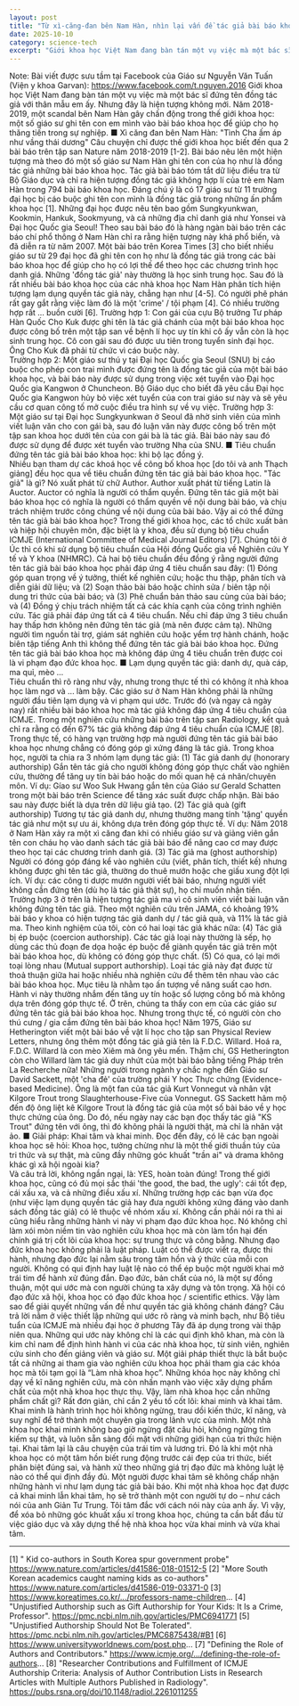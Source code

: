 ```yaml
---
layout: post
title: "Từ xì-căng-đan bên Nam Hàn, nhìn lại vấn đề tác giả bài báo khoa học và giải pháp"
date: 2025-10-10
category: science-tech
excerpt: "Giới khoa học Việt Nam đang bàn tán một vụ việc mà một bác sĩ đứng tên đồng tác giả với thân mẫu em ấy. Nhưng đây là hiện tượng không mới.  Năm 2018-2019, một scandal bên Nam Hàn gây chấn động trong thế giới khoa học: một số giáo sư ghi tên con em mình vào bài báo khoa học để giúp cho họ thăng tiến trong sự nghiệp."
---
```

Note: Bài viết được sưu tầm tại Facebook của Giáo sư Nguyễn Văn Tuấn (Viện y khoa Garvan): https://www.facebook.com/t.nguyen.2016
Giới khoa học Việt Nam đang bàn tán một vụ việc mà một bác sĩ đứng tên đồng tác giả với thân mẫu em ấy. Nhưng đây là hiện tượng không mới. 
Năm 2018-2019, một scandal bên Nam Hàn gây chấn động trong thế giới khoa học: một số giáo sư ghi tên con em mình vào bài báo khoa học để giúp cho họ thăng tiến trong sự nghiệp. 
■ Xì căng đan bên Nam Hàn: "Tình Cha ấm áp như vầng thái dương" 
Câu chuyện chỉ được thế giới khoa học biết đến qua 2 bài báo trên tập san Nature năm 2018-2019 [1-2]. Bài báo nêu lên một hiện tượng mà theo đó một số giáo sư Nam Hàn ghi tên con của họ như là đồng tác giả những bài báo khoa học. 
Tác giả bài báo tóm tắt dữ liệu điều tra từ Bộ Giáo dục và chỉ ra hiện tượng đồng tác giả không hợp lí của trẻ em Nam Hàn trong 794 bài báo khoa học. Đáng chú ý là có 17 giáo sư từ 11 trường đại học bị cáo buộc ghi tên con mình là đồng tác giả trong những ấn phẩm khoa học [1].
Những đại học được nêu tên bao gồm Sungkyunkwan, Kookmin, Hankuk, Sookmyung, và cả những địa chỉ danh giá như Yonsei và Đại học Quốc gia Seoul!
Theo sau bài báo đó là hàng ngàn bài báo trên các báo chí phổ thông ở Nam Hàn chỉ ra rằng hiện tượng này khá phổ biến, và đã diễn ra từ năm 2007. Một bài báo trên Korea Times  [3] cho biết nhiều giáo sư từ 29 đại học đã ghi tên con họ như là đồng tác giả trong các bài báo khoa học để giúp cho họ có lợi thế để theo học các chương trình học danh giá. Những 'đồng tác giả' này thường là học sinh trung học. 
Sau đó là rất nhiều bài báo khoa học của các nhà khoa học Nam Hàn phân tích hiện tượng lạm dụng quyền tác giả này, chẳng hạn như [4-5]. Có người phê phán rất gay gắt rằng việc làm đó là một 'crime' / tội phạm [4]. 
Có nhiều trường hợp rất ... buồn cười [6]. 
Trường hợp 1: Con gái của cựu Bộ trưởng Tư pháp Hàn Quốc Cho Kuk được ghi tên là tác giả chánh của một bài báo khoa học được công bố trên một tập san về bệnh lí học uy tín khi cô ấy vẫn còn là học sinh trung học. Cô con gái sau đó được ưu tiên trong tuyển sinh đại học. Ông Cho Kuk đã phải từ chức vì cáo buộc này.  
Trường hợp 2: Một giáo sư thú y tại Đại học Quốc gia Seoul (SNU) bị cáo buộc cho phép con trai mình được đứng tên là đồng tác giả của một bài báo khoa học, và bài báo này được sử dụng trong việc xét tuyển vào Đại học Quốc gia Kangwon ở Chuncheon. Bộ Giáo dục cho biết đã yêu cầu Đại học Quốc gia Kangwon hủy bỏ việc xét tuyển của con trai giáo sư này và sẽ yêu cầu cơ quan công tố mở cuộc điều tra hình sự về vụ việc.
Trường hợp 3: Một giáo sư tại Đại học Sungkyunkwan ở Seoul đã nhờ sinh viên của mình viết luận văn cho con gái bà, sau đó luận văn này được công bố trên một tập san khoa học dưới tên của con gái bà là tác giả. Bài báo này sau đó được sử dụng để được xét tuyển vào trường Nha của SNU.
■ Tiêu chuẩn đứng tên tác giả bài báo khoa học: khi bộ lạc đồng ý.   
Nhiều bạn tham dự các khoá học về công bố khoa học [do tôi và anh Thạch giảng] đều học qua về tiêu chuẩn đứng tên tác giả bài báo khoa học. 
"Tác giả" là gì? Nó xuất phát từ chữ Author. Author xuất phát từ tiếng Latin là Auctor. Auctor có nghĩa là người có thẩm quyền. Đứng tên tác giả một bài báo khoa học có nghĩa là người có thẩm quyền về nội dung bài báo, và chịu trách nhiệm trước công chúng về nội dung của bài báo. 
Vậy ai có thể đứng tên tác giả bài báo khoa học? Trong thế giới khoa học, các tổ chức xuất bản và hiệp hội chuyên môn, đặc biệt là y khoa, đều sử dụng bộ tiêu chuẩn ICMJE (International Committee of Medical Journal Editors) [7]. Chúng tôi ở Úc thì có khi sử dụng bộ tiêu chuẩn của Hội đồng Quốc gia về Nghiên cứu Y tế và Y khoa (NHMRC). Cả hai bộ tiêu chuẩn đều đồng ý rằng người đứng tên tác giả bài báo khoa học phải đáp ứng 4 tiêu chuẩn sau đây: 
(1) Đóng góp quan trọng về ý tưởng, thiết kế nghiên cứu; hoặc thu thập, phân tích và diễn giải dữ liệu; và 
(2) Soạn thảo bài báo hoặc chỉnh sửa / biên tập nội dung tri thức của bài báo; và 
(3) Phê chuẩn bản thảo sau cùng của bài báo; và 
(4) Đồng ý chịu trách nhiệm tất cả các khía cạnh của công trình nghiên cứu. 
Tác giả phải đáp ứng tất cả 4 tiêu chuẩn. Nếu chỉ đáp ứng 3 tiêu chuẩn hay thấp hơn không nên đứng tên tác giả (mà nên được cảm tạ). Những người tìm nguồn tài trợ, giám sát nghiên cứu hoặc yểm trợ hành chánh, hoặc biên tập tiếng Anh thì không thể đứng tên tác giả bài báo khoa học. 
Đứng tên tác giả bài báo khoa học mà không đáp ứng 4 tiêu chuẩn trên được coi là vi phạm đạo đức khoa học. 
■ Lạm dụng quyền tác giả: danh dự, quà cáp, ma quỉ, mèo ...  
Tiêu chuẩn thì rõ ràng như vậy, nhưng trong thực tế thì có không ít nhà khoa học làm ngơ và ... làm bậy. 
Các giáo sư ở Nam Hàn không phải là những người đầu tiên lạm dụng và vi phạm qui ước. Trước đó (và ngay cả ngày nay) rất nhiều bài báo khoa học mà tác giả không đáp ứng 4 tiêu chuẩn của ICMJE. 
Trong một nghiên cứu những bài báo trên tập san Radiology, kết quả chỉ ra rằng có đến 67% tác giả không đáp ứng 4 tiêu chuẩn của ICMJE [8]. 
Trong thực tế, có hàng vạn trường hợp mà người đứng tên tác giả bài báo khoa học nhưng chẳng có đóng góp gì xứng đáng là tác giả. Trong khoa học, người ta chia ra 3 nhóm lạm dụng tác giả: 
(1) Tác giả danh dự (honorary authorship)
Gắn tên tác giả cho người không đóng góp thực chất vào nghiên cứu, thường để tăng uy tín bài báo hoặc do mối quan hệ cá nhân/chuyên môn. 
Ví dụ: Gíao sư Woo Suk Hwang gắn tên của Giáo sư Gerald Schatten trong một bài báo trên Science để tăng xác suất được chấp nhận. Bài báo sau này được biết là dựa trên dữ liệu giả tạo. 
(2) Tác giả quà (gift authorship)
Tương tự tác giả danh dự, nhưng thường mang tính 'tặng' quyền tác giả như một sự ưu ái, không dựa trên đóng góp thực tế. 
Ví dụ: Năm 2018 ở Nam Hàn xảy ra một xì căng đan khi có nhiều giáo sư và giảng viên gắn tên con cháu họ vào danh sách tác giả bài báo để nâng cao cơ may được theo học tại các chương trình danh giá. 
(3) Tác giả ma (ghost authorship)
Người có đóng góp đáng kể vào nghiên cứu (viết, phân tích, thiết kế) nhưng không được ghi tên tác giả, thường do thuê mướn hoặc che giấu xung đột lợi ích.
Ví dụ: các công ti dược mướn người viết bài báo, nhưng người viết không cần đứng tên (dù họ là tác giả thật sự), họ chỉ muốn nhận tiền. Trường hợp 3 ở trên là hiện tượng tác giả ma vì cô sinh viên viết bài luận văn không đứng tên tác giả. 
Theo một nghiên cứu trên JAMA, có khoảng 19% bài báo y khoa có hiện tượng tác giả danh dự / tác giả quà, và 11% là tác giả ma. 
Theo kinh nghiệm của tôi, còn có hai loại tác giả khác nữa:
(4) Tác giả bị ép buộc (coercion authorship). Các tác giả loại này thường là sếp, họ dùng các thủ đoạn đe dọa hoặc ép buộc để giành quyền tác giả trên một bài báo khoa học, dù không có đóng góp thực chất. 
(5) Có qua, có lại mới toại lòng nhau (Mutual support authorship). Loại tác giả này đạt được từ thoả thuận giữa hai hoặc nhiều nhà nghiên cứu để thêm tên nhau vào các bài báo khoa học. Mục tiêu là nhằm tạo ấn tượng về năng suất cao hơn. Hành vi này thường nhắm đến tăng uy tín hoặc số lượng công bố mà không dựa trên đóng góp thực tế.
Ở trên, chúng ta thấy con em của các giáo sư đứng tên tác giả bài báo khoa học. Nhưng trong thực tế, có người còn cho thú cưng / gia cầm đứng tên bài báo khoa học! 
Năm 1975, Giáo sư Hetherington viết một bài báo về vật lí học cho tập san Physical Review Letters, nhưng ông thêm một đồng tác giả giả tên là F.D.C. Willard. Hoá ra, F.D.C. Willard là con mèo Xiêm mà ông yêu mến. Thậm chí, GS Hetherington còn cho Willard làm tác giả duy nhứt của một bài báo bằng tiếng Pháp trên La Recherche nữa! 
Những người trong ngành y chắc nghe đến Giáo sư David Sackett, một 'cha đẻ' của trường phái Y học Thực chứng (Evidence-based Medicine). Ông là một fan của tác giả Kurt Vonnegut và nhân vật Kilgore Trout trong Slaughterhouse-Five của Vonnegut. 
GS Sackett hâm mộ đến độ ông liệt kê Kilgore Trout là đồng tác giả của một số bài báo về y học thực chứng của ông. Do đó, nếu ngày nay các bạn đọc thấy tác giả "KS Trout" đứng tên với ông, thì đó không phải là người thật, mà chỉ là nhân vật ảo. 
■ Giải pháp: Khai tâm và khai minh. 
Đọc đến đây, có lẽ các bạn ngoài khoa học sẽ hỏi: Khoa học, tưởng chừng như là một thế giới thuần túy của tri thức và sự thật, mà cũng đầy những góc khuất "trần ai" và drama không khác gì xã hội ngoài kia?  
Và câu trả lời, không ngần ngại, là: YES, hoàn toàn đúng! 
Trong thế giới khoa học, cũng có đủ mọi sắc thái 'the good, the bad, the ugly': cái tốt đẹp, cái xấu xa, và cả những điều xấu xí. 
Những trường hợp các bạn vừa đọc (như việc lạm dụng quyền tác giả hay đưa người không xứng đáng vào danh sách đồng tác giả) có lẽ thuộc về nhóm xấu xí. 
Không cần phải nói ra thì ai cũng hiểu rằng những hành vi này vi phạm đạo đức khoa học. Nó không chỉ làm xói mòn niềm tin vào nghiên cứu khoa học mà còn làm tổn hại đến chính giá trị cốt lõi của khoa học: sự trung thực và công bằng.
Nhưng đạo đức khoa học không phải là luật pháp. Luật có thể được viết ra, được thi hành, nhưng đạo đức lại nằm sâu trong tâm hồn và ý thức của mỗi con người. Không có qui định hay luật lệ nào có thể ép buộc một người khai mở trái tim để hành xử đúng đắn. 
Đạo đức, bản chất của nó, là một sự đồng thuận, một qui ước mà con người chúng ta xây dựng và tôn trọng. Xã hội có đạo đức xã hội, khoa học có đạo đức khoa học / scientific ethics. 
Vậy làm sao để giải quyết những vấn đề như quyền tác giả không chánh đáng? Câu trả lời nằm ở việc thiết lập những qui ước rõ ràng và minh bạch, như Bộ tiêu tuẩn của ICMJE mà nhiều đại học ở phương Tây đã áp dụng trong vài thập niên qua. 
Những qui ước này không chỉ là các qui định khô khan, mà còn là kim chỉ nam để định hình hành vi của các nhà khoa học, từ sinh viên, nghiên cứu sinh cho đến giảng viên và giáo sư. 
Một giải pháp thiết thực là bắt buộc tất cả những ai tham gia vào nghiên cứu khoa học phải tham gia các khóa học mà tôi tạm gọi là “Làm nhà khoa học”. Những khóa học này không chỉ dạy về kĩ năng nghiên cứu, mà còn nhấn mạnh vào việc xây dựng phẩm chất của một nhà khoa học thực thụ. 
Vậy, làm nhà khoa học cần những phẩm chất gì? Rất đơn giản, chỉ cần 2 yếu tố cốt lõi: khai minh và khai tâm. 
Khai minh là hành trình học hỏi không ngừng, trau dồi kiến thức, kĩ năng, và suy nghĩ để trở thành một chuyên gia trong lãnh vực của mình. Một nhà khoa học khai minh không bao giờ ngừng đặt câu hỏi, không ngừng tìm kiếm sự thật, và luôn sẵn sàng đối mặt với những giới hạn của tri thức hiện tại. 
Khai tâm lại là câu chuyện của trái tim và lương tri. Đó là khi một nhà khoa học có một tâm hồn biết rung động trước cái đẹp của tri thức, biết phân biệt đúng sai, và hành xử theo những giá trị đạo đức mà không luật lệ nào có thể qui định đầy đủ. Một người được khai tâm sẽ không chấp nhận những hành vi như lạm dụng tác giả bài báo. 
Khi một nhà khoa học đạt được cả khai minh lẫn khai tâm, họ sẽ trở thành một con người tự do – như cách nói của anh Giản Tư Trung. Tôi tâm đắc với cách nói này của anh ấy. Vì vậy, để xóa bỏ những góc khuất xấu xí trong khoa học, chúng ta cần bắt đầu từ việc giáo dục và xây dựng thế hệ nhà khoa học vừa khai minh và vừa khai tâm.
_____
[1] " Kid co-authors in South Korea spur government probe"
https://www.nature.com/articles/d41586-018-01512-5
[2] "More South Korean academics caught naming kids as co-authors"
https://www.nature.com/articles/d41586-019-03371-0
[3] https://www.koreatimes.co.kr/.../professors-name-children...
[4] "Unjustified Authorship such as Gift Authorship for Your Kids: It Is a Crime, Professor". 
https://pmc.ncbi.nlm.nih.gov/articles/PMC6941771
[5] "Unjustified Authorship Should Not Be Tolerated". 
https://pmc.ncbi.nlm.nih.gov/articles/PMC6875438/#B1
[6] https://www.universityworldnews.com/post.php...
[7] "Defining the Role of Authors and Contributors."
https://www.icmje.org/.../defining-the-role-of-authors...
[8] "Researcher Contributions and Fulfillment of ICMJE Authorship Criteria: Analysis of Author Contribution Lists in Research Articles with Multiple Authors Published in Radiology". 
https://pubs.rsna.org/doi/10.1148/radiol.2261011255
